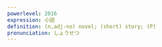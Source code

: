 ```yaml
---
powerlevel: 2016
expression: 小説
definition: (n,adj-no) novel; (short) story; (P)
pronunciation: しょうせつ
---
```

